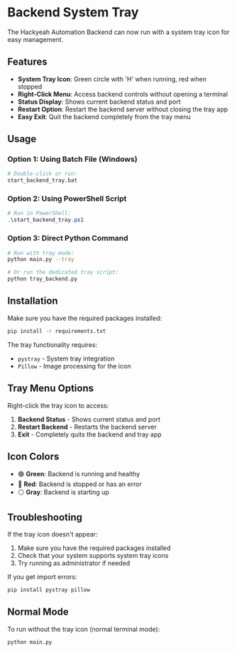 # Backend System Tray

The Hackyeah Automation Backend can now run with a system tray icon for easy management.

## Features

- **System Tray Icon**: Green circle with 'H' when running, red when stopped
- **Right-Click Menu**: Access backend controls without opening a terminal
- **Status Display**: Shows current backend status and port
- **Restart Option**: Restart the backend server without closing the tray app
- **Easy Exit**: Quit the backend completely from the tray menu

## Usage

### Option 1: Using Batch File (Windows)
```bash
# Double-click or run:
start_backend_tray.bat
```

### Option 2: Using PowerShell Script
```powershell
# Run in PowerShell:
.\start_backend_tray.ps1
```

### Option 3: Direct Python Command
```bash
# Run with tray mode:
python main.py --tray

# Or run the dedicated tray script:
python tray_backend.py
```

## Installation

Make sure you have the required packages installed:

```bash
pip install -r requirements.txt
```

The tray functionality requires:
- `pystray` - System tray integration
- `Pillow` - Image processing for the icon

## Tray Menu Options

Right-click the tray icon to access:

1. **Backend Status** - Shows current status and port
2. **Restart Backend** - Restarts the backend server
3. **Exit** - Completely quits the backend and tray app

## Icon Colors

- 🟢 **Green**: Backend is running and healthy
- 🔴 **Red**: Backend is stopped or has an error
- ⚪ **Gray**: Backend is starting up

## Troubleshooting

If the tray icon doesn't appear:
1. Make sure you have the required packages installed
2. Check that your system supports system tray icons
3. Try running as administrator if needed

If you get import errors:
```bash
pip install pystray pillow
```

## Normal Mode

To run without the tray icon (normal terminal mode):
```bash
python main.py
```

